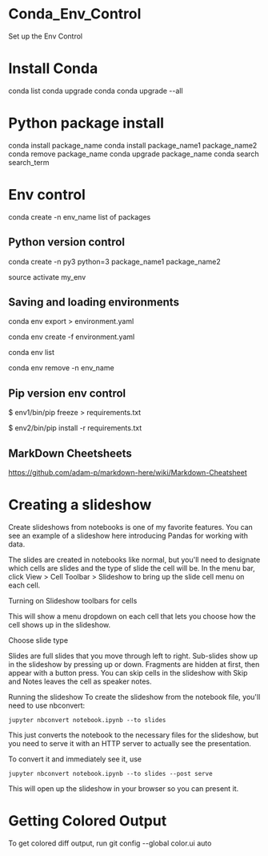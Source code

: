 # Conda_Env_Control
Set up the Env Control

# Install Conda
conda list
conda upgrade conda
conda upgrade --all

# Python package install
conda install package_name
conda install package_name1 package_name2
conda remove package_name
conda upgrade package_name
conda search search_term

# Env control
conda create -n env_name list of packages

## Python version control
conda create -n py3 python=3 package_name1 package_name2

source activate my_env

## Saving and loading environments
conda env export > environment.yaml

conda env create -f environment.yaml

conda env list

conda env remove -n env_name

## Pip version env control
$ env1/bin/pip freeze > requirements.txt

$ env2/bin/pip install -r requirements.txt

## MarkDown Cheetsheets
https://github.com/adam-p/markdown-here/wiki/Markdown-Cheatsheet



# Creating a slideshow
Create slideshows from notebooks is one of my favorite features. You can see an example of a slideshow here introducing Pandas for working with data.

The slides are created in notebooks like normal, but you'll need to designate which cells are slides and the type of slide the cell will be. In the menu bar, click View > Cell Toolbar > Slideshow to bring up the slide cell menu on each cell.


Turning on Slideshow toolbars for cells

This will show a menu dropdown on each cell that lets you choose how the cell shows up in the slideshow.


Choose slide type

Slides are full slides that you move through left to right. Sub-slides show up in the slideshow by pressing up or down. Fragments are hidden at first, then appear with a button press. You can skip cells in the slideshow with Skip and Notes leaves the cell as speaker notes.

Running the slideshow
To create the slideshow from the notebook file, you'll need to use nbconvert:

    jupyter nbconvert notebook.ipynb --to slides

This just converts the notebook to the necessary files for the slideshow, but you need to serve it with an HTTP server to actually see the presentation.

To convert it and immediately see it, use

    jupyter nbconvert notebook.ipynb --to slides --post serve

This will open up the slideshow in your browser so you can present it.

# Getting Colored Output
To get colored diff output, run 
    git config --global color.ui auto
